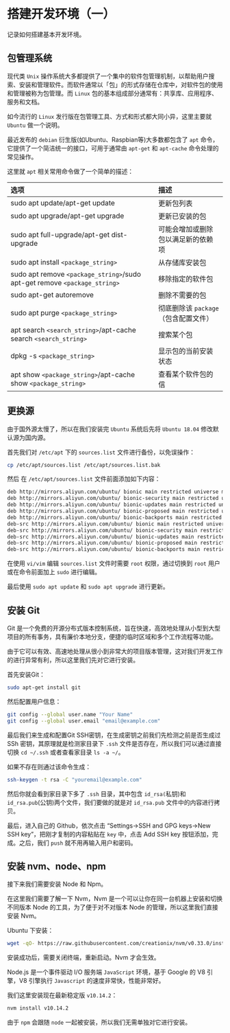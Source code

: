 # 搭建开发环境（一）

记录如何搭建基本开发环境。

## 包管理系统

现代类 `Unix` 操作系统大多都提供了一个集中的软件包管理机制，以帮助用户搜索、安装和管理软件。而软件通常以「包」的形式存储在仓库中，对软件包的使用和管理被称为包管理。而 `Linux` 包的基本组成部分通常有：共享库、应用程序、服务和文档。

如今流行的 `Linux` 发行版在包管理工具、方式和形式都大同小异，这里主要就 `Ubuntu` 做一个说明。

最近发布的 `debian` 衍生版(如Ubuntu、Raspbian等)大多数都包含了 `apt` 命令，它提供了一个简洁统一的接口，可用于通常由 `apt-get` 和 `apt-cache` 命令处理的常见操作。

这里就 `apt` 相关常用命令做了一个简单的描述：

| 选项 | 描述 |
| :-- | :-- |
| sudo apt update/apt-get update | 更新包列表 |
| sudo apt upgrade/apt-get upgrade | 更新已安装的包 |
| sudo apt full-upgrade/apt-get dist-upgrade | 可能会增加或删除包以满足新的依赖项 |
| sudo apt install `<package_string>` | 从存储库安装包 |
| sudo apt remove `<package_string>`/sudo apt-get remove `<package_string>` | 移除指定的软件包 |
| sudo apt-get autoremove | 删除不需要的包 |
| sudo apt purge `<package_string>` | 彻底删除该 `package`（包含配置文件） |
| apt search `<search_string>`/apt-cache search `<search_string>` | 搜索某个包 |
| dpkg -s `<package_string>` | 显示包的当前安装状态 |
| apt show `<package_string>`/apt-cache show `<package_string>` | 查看某个软件包的信 |

## 更换源

由于国外源太慢了，所以在我们安装完 `Ubuntu` 系统后先将 `Ubuntu 18.04` 修改默认源为国内源。

首先我们对 `/etc/apt` 下的 `sources.list` 文件进行备份，以免误操作：

```bash
cp /etc/apt/sources.list /etc/apt/sources.list.bak
```

然后 在 `/etc/apt/sources.list` 文件前面添加如下内容：

```bash
deb http://mirrors.aliyun.com/ubuntu/ bionic main restricted universe multiverse
deb http://mirrors.aliyun.com/ubuntu/ bionic-security main restricted universe multiverse
deb http://mirrors.aliyun.com/ubuntu/ bionic-updates main restricted universe multiverse
deb http://mirrors.aliyun.com/ubuntu/ bionic-proposed main restricted universe multiverse
deb http://mirrors.aliyun.com/ubuntu/ bionic-backports main restricted universe multiverse
deb-src http://mirrors.aliyun.com/ubuntu/ bionic main restricted universe multiverse
deb-src http://mirrors.aliyun.com/ubuntu/ bionic-security main restricted universe multiverse
deb-src http://mirrors.aliyun.com/ubuntu/ bionic-updates main restricted universe multiverse
deb-src http://mirrors.aliyun.com/ubuntu/ bionic-proposed main restricted universe multiverse
deb-src http://mirrors.aliyun.com/ubuntu/ bionic-backports main restricted universe multiverse
```

在使用 `vi/vim` 编辑 `sources.list` 文件时需要 `root` 权限，通过切换到 `root` 用户或在命令前面加上 `sudo` 进行编辑。

最后使用 `sudo apt update` 和 `sudo apt upgrade` 进行更新。

## 安装 Git

Git 是一个免费的开源分布式版本控制系统，旨在快速，高效地处理从小型到大型项目的所有事务，具有廉价本地分支，便捷的临时区域和多个工作流程等功能。

由于它可以有效、高速地处理从很小到非常大的项目版本管理，这对我们开发工作的进行异常有利，所以这里我们先对它进行安装。

首先安装Git：

```bash
sudo apt-get install git
```

然后配置用户信息：

```bash
git config --global user.name "Your Name"
git config --global user.email "email@example.com"
```

最后我们来生成和配置Git SSH密钥，在生成密钥之前我们先检测之前是否生成过 SSh 密钥，其原理就是检测家目录下 `.ssh` 文件是否存在，所以我们可以通过直接切换 `cd ~/.ssh` 或者查看家目录 `ls -a ~/`。

如果不存在则通过该命令生成：

```bash
ssh-keygen -t rsa -C "youremail@example.com"
```

然后你就会看到家目录下多了 `.ssh` 目录，其中包含 `id_rsa(`私钥)和 `id_rsa.pub`(公钥)两个文件，我们要做的就是对 `id_rsa.pub` 文件中的内容进行拷贝。

最后，进入自己的 Github，依次点击 “Settings->SSH and GPG keys->New SSH key”，把刚才复制的内容粘贴在 `key` 中，点击 Add SSH key 按钮添加，完成。之后，我们 `push` 就不用再输入用户和密码。

## 安装 nvm、node、npm

接下来我们需要安装 Node 和 Npm。

在这里我们需要了解一下 Nvm，Nvm 是一个可以让你在同一台机器上安装和切换不同版本 Node 的工具，为了便于对不对版本 Node 的管理，所以这里我们直接安装 Nvm。

Ubuntu 下安装：

```bash
wget -qO- https://raw.githubusercontent.com/creationix/nvm/v0.33.0/install.sh | bash
```

安装成功后，需要关闭终端，重新启动。Nvm 才会生效。

Node.js 是一个事件驱动 I/O 服务端 `JavaScript` 环境，基于 Google 的 V8 引擎，V8 引擎执行 `Javascript` 的速度非常快，性能非常好。

我们这里安装现在最新稳定版 `v10.14.2`：

```bash
nvm install v10.14.2
```

由于 `npm` 会跟随 `node` 一起被安装，所以我们无需单独对它进行安装。
